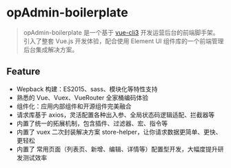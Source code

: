 # opAdmin-boilerplate

> opAdmin-boilerplate 是一个基于 [vue-cli3](https://cli.vuejs.org/zh/guide/) 开发运营后台的前端脚手架。引入了整套 Vue.js 开发体验，配合使用 Element UI 组件库的一个前端管理后台集成解决方案。

## Feature
* Wepback 构建：ES2015、sass、模块化等特性支持
* 熟悉的 Vue、Vuex、VueRouter 全家桶编码体验
* 组件化：应用内部组件和开源组件完美融合
* 请求库基于 axios，灵活配置各种出入参、全局状态码逻辑适配、拦截器等
* 内置了统一的拓展机制，包含插件、过滤器、宏、指令等
* 内置了 vuex 二次封装解决方案 store-helper，让你请求数据更简单、更快、更轻松
* 内置了 常用页面（列表页、新增、编辑、详情等）配置型开发，大幅度提升研发测试效率
